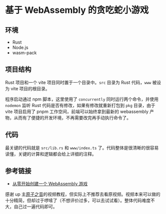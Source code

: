 # 基于 WebAssembly 的贪吃蛇小游戏

## 环境

- Rust
- Node.js
- wasm-pack

## 项目结构

Rust 项目和一个 vite 项目同时置于一个目录中。`src` 目录为 Rust 代码，`www` 被设为 vite 项目的根目录。

程序启动通过 npm 脚本，这里使用了 `concurrently` 同时运行两个命令，并使用 `nodemon` 监听 Rust 代码是否有修改，如果有修改就重新打包到 `pkg` 目录，由于 vite 项目启用了 pnpm 工作空间，前端可以始终拿到最新的 webassembly 产物，从而有了便捷的开发环境，不再需要改完再手动执行命令了。

## 代码

最关键的代码就是 `src/lib.rs` 和 `www/index.ts` 了。代码整体是很清晰的很容易读懂，关键的计算和逻辑都会给上详细的注释。

## 参考链接

- [从零开始创建一个 WebAssembly 游戏](https://www.bilibili.com/video/BV19a41127Dq)

感谢 up 主[原子之音](https://space.bilibili.com/437860379)的视频教程，但实际上不推荐去看原视频。视频本来可以做的十分精简，但却过于啰嗦了（不想评价过多，可以去试试看）。整体代码难度不大，自己过一遍代码即可。
